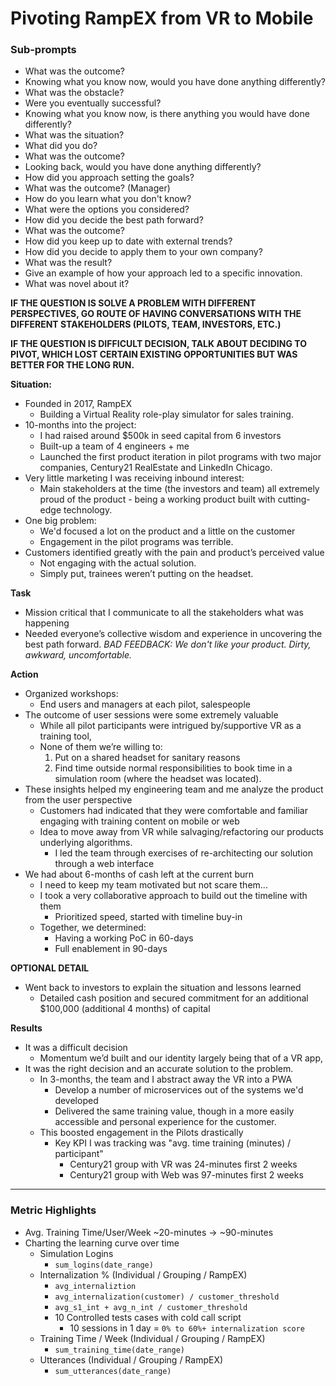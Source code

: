 # Pivoting RampEX from VR to Mobile
### Sub-prompts
- What was the outcome? 
- Knowing what you know now, would you have done anything differently?
-  What was the obstacle? 
- Were you eventually successful? 
- Knowing what you know now, is there anything you would have done differently?
- What was the situation? 
- What did you do? 
- What was the outcome? 
- Looking back, would you have done anything differently?
- How did you approach setting the goals? 
- What was the outcome? (Manager)
- How do you learn what you don't know? 
- What were the options you considered? 
- How did you decide the best path forward? 
- What was the outcome? 
- How did you keep up to date with external trends? 
- How did you decide to apply them to your own company? 
- What was the result?
- Give an example of how your approach led to a specific innovation.
- What was novel about it?

**IF THE QUESTION IS SOLVE A PROBLEM WITH DIFFERENT PERSPECTIVES, GO ROUTE OF HAVING CONVERSATIONS WITH THE DIFFERENT STAKEHOLDERS (PILOTS, TEAM, INVESTORS, ETC.)**

**IF THE QUESTION IS DIFFICULT DECISION, TALK ABOUT DECIDING TO PIVOT, WHICH LOST CERTAIN EXISTING OPPORTUNITIES BUT WAS BETTER FOR THE LONG RUN.**

**Situation:** 
- Founded in 2017, RampEX
	- Building a Virtual Reality role-play simulator for sales training. 
- 10-months into the project:
	- I had raised around $500k in seed capital from 6 investors
	- Built-up a team of 4 engineers + me
	- Launched the first product iteration in pilot programs with two major companies, Century21 RealEstate and LinkedIn Chicago. 
- Very little marketing I was receiving inbound interest: 
	- Main stakeholders at the time (the investors and team) all extremely proud of the product - being a working product built with cutting-edge technology. 
- One big problem:
	- We'd focused a lot on the product and a little on the customer
	- Engagement in the pilot programs was terrible. 
- Customers identified greatly with the pain and product’s perceived value
	- Not engaging with the actual solution. 
	- Simply put, trainees weren’t putting on the headset.

**Task** 
- Mission critical that I communicate to all the stakeholders what was happening
- Needed everyone’s collective wisdom and experience in uncovering the best path forward.
*BAD FEEDBACK: We don't like your product. Dirty, awkward, uncomfortable.*

**Action** 
- Organized workshops: 
	- End users and managers at each pilot, salespeople
- The outcome of user sessions were some extremely valuable
	- While all pilot participants were intrigued by/supportive VR as a training tool,
	- None of them we’re willing to: 
		1) Put on a shared headset for sanitary reasons
		2) Find time outside normal responsibilities to book time in a simulation room (where the headset was located).
- These insights helped my engineering team and me analyze the product from the user perspective
	- Customers had indicated that they were comfortable and familiar engaging with training content on mobile or web 
	- Idea to move away from VR while salvaging/refactoring our products underlying algorithms. 
		- I led the team through exercises of re-architecting our solution through a web interface
- We had about 6-months of cash left at the current burn
	- I need to keep my team motivated but not scare them...
	- I took a very collaborative approach to build out the timeline with them
		- Prioritized speed, started with timeline buy-in
	- Together, we determined: 
		- Having a working PoC in 60-days
		- Full enablement in 90-days

**OPTIONAL DETAIL**
- Went back to investors to explain the situation and lessons learned
	- Detailed cash position and secured commitment for an additional $100,000 (additional 4 months) of capital 

**Results** 
- It was a difficult decision
	- Momentum we’d built and our identity largely being that of a VR app, 
- It was the right decision and an accurate solution to the problem. 
	- In 3-months, the team and I abstract away the VR into a PWA 
		- Develop a number of microservices out of the systems we'd developed
		- Delivered the same training value, though in a more easily accessible and personal experience for the customer.
	- This boosted engagement in the Pilots drastically
		- Key KPI I was tracking was "avg. time training (minutes) / participant"
			- Century21 group with VR was 24-minutes first 2 weeks
			- Century21 group with Web was 97-minutes first 2 weeks

___

### Metric Highlights
- Avg. Training Time/User/Week ~20-minutes -> ~90-minutes
- Charting the learning curve over time
	- Simulation Logins
		- `sum_logins(date_range)`
	- Internalization % (Individual / Grouping / RampEX)
		- `avg_internaliztion`
		- `avg_internalization(customer) / customer_threshold`
		- `avg_s1_int + avg_n_int / customer_threshold`
		- 10 Controlled tests cases with cold call script 
			- 10 sessions in 1 day = `0% to 60%+ internalization score`
	- Training Time / Week (Individual / Grouping / RampEX)
		- `sum_training_time(date_range)`
	- Utterances (Individual / Grouping / RampEX)
		- `sum_utterances(date_range)`